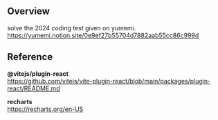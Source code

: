 ## Overview
solve the 2024 coding test given on yumemi.  
https://yumemi.notion.site/0e9ef27b55704d7882aab55cc86c999d

## Reference

**@vitejs/plugin-react**  
https://github.com/vitejs/vite-plugin-react/blob/main/packages/plugin-react/README.md  

**recharts**  
https://recharts.org/en-US